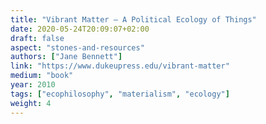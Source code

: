 ```yaml
---
title: "Vibrant Matter – A Political Ecology of Things"
date: 2020-05-24T20:09:07+02:00
draft: false
aspect: "stones-and-resources"
authors: ["Jane Bennett"]
link: "https://www.dukeupress.edu/vibrant-matter"
medium: "book"
year: 2010
tags: ["ecophilosophy", "materialism", "ecology"]
weight: 4
---
```

